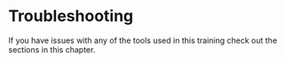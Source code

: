 # Troubleshooting

If you have issues with any of the tools used in this training check out the sections in this chapter.
